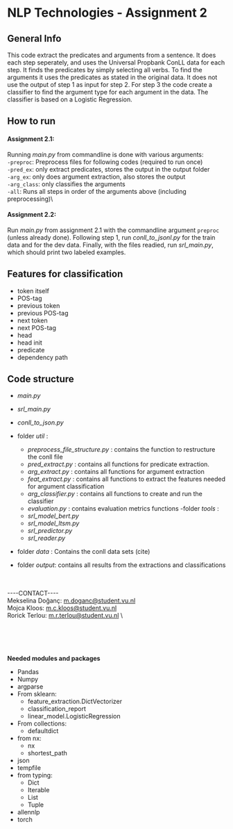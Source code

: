 # NLP Technologies - Assignment 2 

## General Info
This code extract the predicates and arguments from a sentence. 
It does each step seperately, and uses the Universal Propbank ConLL data for each step.
It finds the predicates by simply selecting all verbs. To find the arguments it uses the predicates as stated in the original data.
It does not use the output of step 1 as input for step 2.
For step 3 the code create a classifier to find the argument type for each argument in the data.
The classifier is based on a Logistic Regression.


## How to run

#### Assignment 2.1: 
Running *main.py* from commandline is done with various arguments:\
`-preproc`: Preprocess files for following codes (required to run once)\
`-pred_ex`: only extract predicates, stores the output in the output folder\
`-arg_ex`: only does argument extraction, also stores the output\
`-arg_class`: only classifies the arguments\
`-all`: Runs all steps in order of the arguments above (including preprocessing)\

#### Assignment 2.2: 
Run *main.py* from assignment 2.1 with the commandline argument `preproc` (unless already done). 
Following step 1, run *conll_to_jsonl.py* for the train data and for the dev data. 
Finally, with the files readied, run *srl_main.py*, which should print two labeled examples.

## Features for classification

- token itself
- POS-tag
- previous token
- previous POS-tag
- next token
- next POS-tag
- head
- head init
- predicate
- dependency path

## Code structure
 
- *main.py*
- *srl_main.py*
- *conll_to_json.py*
- folder *util* : 
	- *preprocess_file_structure.py* : contains the function to restructure the conll file
	- *pred_extract.py* : contains all functions for predicate extraction.
	- *arg_extract.py* : contains all functions for argument extraction
	- *feat_extract.py* : contains all functions to extract the features needed for argument classification
	- *arg_classifier.py* : contains all functions to create and run the classifier
	- *evaluation.py* : contains evaluation metrics functions
-folder *tools*	:
	- *srl_model_bert.py*
	- *srl_model_ltsm.py*
	- *srl_predictor.py*
	- *srl_reader.py*

- folder *data* :  Contains the conll data sets (cite)
- folder *output*: contains all results from the extractions and classifications

\
\
----CONTACT---- \
Mekselina Doğanç: m.doganc@student.vu.nl \
Mojca Kloos: m.c.kloos@student.vu.nl  \
Rorick Terlou: m.r.terlou@student.vu.nl \

\
\
\
\
**Needed modules and packages**

- Pandas
- Numpy
- argparse
- From sklearn: 
	- feature_extraction.DictVectorizer
	- classification_report
	- linear_model.LogisticRegression 
- From collections:
	- defaultdict
- from nx:
	- nx
	- shortest_path
- json
- tempfile
- from typing:
	- Dict
	- Iterable
	- List
	- Tuple
- allennlp
- torch
